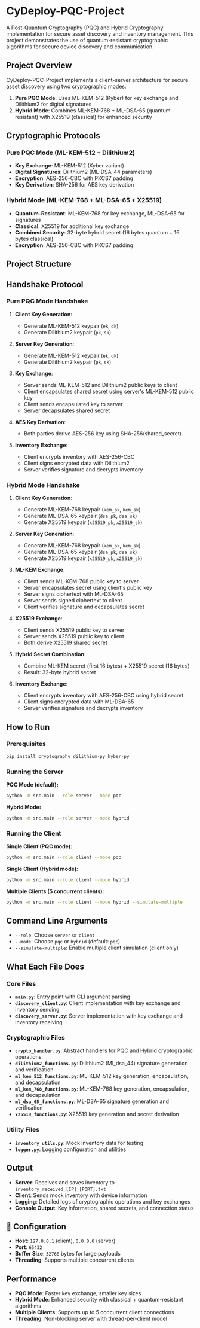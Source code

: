 # CyDeploy-PQC-Project

A Post-Quantum Cryptography (PQC) and Hybrid Cryptography implementation for secure asset discovery and inventory management. This project demonstrates the use of quantum-resistant cryptographic algorithms for secure device discovery and communication.

## Project Overview

CyDeploy-PQC-Project implements a client-server architecture for secure asset discovery using two cryptographic modes:

1. **Pure PQC Mode**: Uses ML-KEM-512 (Kyber) for key exchange and Dilithium2 for digital signatures
2. **Hybrid Mode**: Combines ML-KEM-768 + ML-DSA-65 (quantum-resistant) with X25519 (classical) for enhanced security

## Cryptographic Protocols

### Pure PQC Mode (ML-KEM-512 + Dilithium2)
- **Key Exchange**: ML-KEM-512 (Kyber variant)
- **Digital Signatures**: Dilithium2 (ML-DSA-44 parameters)
- **Encryption**: AES-256-CBC with PKCS7 padding
- **Key Derivation**: SHA-256 for AES key derivation

### Hybrid Mode (ML-KEM-768 + ML-DSA-65 + X25519)
- **Quantum-Resistant**: ML-KEM-768 for key exchange, ML-DSA-65 for signatures
- **Classical**: X25519 for additional key exchange
- **Combined Security**: 32-byte hybrid secret (16 bytes quantum + 16 bytes classical)
- **Encryption**: AES-256-CBC with PKCS7 padding

## Project Structure

## Handshake Protocol

### Pure PQC Mode Handshake

1. **Client Key Generation**:
   - Generate ML-KEM-512 keypair (`ek`, `dk`)
   - Generate Dilithium2 keypair (`pk`, `sk`)

2. **Server Key Generation**:
   - Generate ML-KEM-512 keypair (`ek`, `dk`)
   - Generate Dilithium2 keypair (`pk`, `sk`)

3. **Key Exchange**:
   - Server sends ML-KEM-512 and Dilithium2 public keys to client
   - Client encapsulates shared secret using server's ML-KEM-512 public key
   - Client sends encapsulated key to server
   - Server decapsulates shared secret

4. **AES Key Derivation**:
   - Both parties derive AES-256 key using SHA-256(shared_secret)

5. **Inventory Exchange**:
   - Client encrypts inventory with AES-256-CBC
   - Client signs encrypted data with Dilithium2
   - Server verifies signature and decrypts inventory

### Hybrid Mode Handshake

1. **Client Key Generation**:
   - Generate ML-KEM-768 keypair (`kem_pk`, `kem_sk`)
   - Generate ML-DSA-65 keypair (`dsa_pk`, `dsa_sk`)
   - Generate X25519 keypair (`x25519_pk`, `x25519_sk`)

2. **Server Key Generation**:
   - Generate ML-KEM-768 keypair (`kem_pk`, `kem_sk`)
   - Generate ML-DSA-65 keypair (`dsa_pk`, `dsa_sk`)
   - Generate X25519 keypair (`x25519_pk`, `x25519_sk`)

3. **ML-KEM Exchange**:
   - Client sends ML-KEM-768 public key to server
   - Server encapsulates secret using client's public key
   - Server signs ciphertext with ML-DSA-65
   - Server sends signed ciphertext to client
   - Client verifies signature and decapsulates secret

4. **X25519 Exchange**:
   - Client sends X25519 public key to server
   - Server sends X25519 public key to client
   - Both derive X25519 shared secret

5. **Hybrid Secret Combination**:
   - Combine ML-KEM secret (first 16 bytes) + X25519 secret (16 bytes)
   - Result: 32-byte hybrid secret

6. **Inventory Exchange**:
   - Client encrypts inventory with AES-256-CBC using hybrid secret
   - Client signs encrypted data with ML-DSA-65
   - Server verifies signature and decrypts inventory

## How to Run

### Prerequisites
```bash
pip install cryptography dilithium-py kyber-py
```

### Running the Server

**PQC Mode (default):**
```bash
python -m src.main --role server --mode pqc
```

**Hybrid Mode:**
```bash
python -m src.main --role server --mode hybrid
```

### Running the Client

**Single Client (PQC mode):**
```bash
python -m src.main --role client --mode pqc
```

**Single Client (Hybrid mode):**
```bash
python -m src.main --role client --mode hybrid
```

**Multiple Clients (5 concurrent clients):**
```bash
python -m src.main --role client --mode hybrid --simulate-multiple
```

## Command Line Arguments

- `--role`: Choose `server` or `client`
- `--mode`: Choose `pqc` or `hybrid` (default: `pqc`)
- `--simulate-multiple`: Enable multiple client simulation (client only)

## What Each File Does

### Core Files
- **`main.py`**: Entry point with CLI argument parsing
- **`discovery_client.py`**: Client implementation with key exchange and inventory sending
- **`discovery_server.py`**: Server implementation with key exchange and inventory receiving

### Cryptographic Files
- **`crypto_handler.py`**: Abstract handlers for PQC and Hybrid cryptographic operations
- **`dilithium2_functions.py`**: Dilithium2 (Ml_dsa_44) signature generation and verification
- **`ml_kem_512_functions.py`**: ML-KEM-512 key generation, encapsulation, and decapsulation
- **`ml_kem_768_functions.py`**: ML-KEM-768 key generation, encapsulation, and decapsulation
- **`ml_dsa_65_functions.py`**: ML-DSA-65 signature generation and verification
- **`x25519_functions.py`**: X25519 key generation and secret derivation

### Utility Files
- **`inventory_utils.py`**: Mock inventory data for testing
- **`logger.py`**: Logging configuration and utilities

## Output

- **Server**: Receives and saves inventory to `inventory_received_[IP]_[PORT].txt`
- **Client**: Sends mock inventory with device information
- **Logging**: Detailed logs of cryptographic operations and key exchanges
- **Console Output**: Key information, shared secrets, and connection status

## 🔧 Configuration

- **Host**: `127.0.0.1` (client), `0.0.0.0` (server)
- **Port**: `65432`
- **Buffer Size**: `32768` bytes for large payloads
- **Threading**: Supports multiple concurrent clients

## Performance

- **PQC Mode**: Faster key exchange, smaller key sizes
- **Hybrid Mode**: Enhanced security with classical + quantum-resistant algorithms
- **Multiple Clients**: Supports up to 5 concurrent client connections
- **Threading**: Non-blocking server with thread-per-client model
